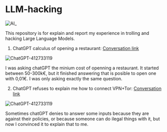 # LLM-hacking
![AI_](https://github.com/n4s3r/LLM-hacking/assets/145504084/c8124985-5d0c-4d39-a06e-86c75131fb10)

This repository is for explain and report my experience in trolling and hacking Large Language Models.

1. ChatGPT calculus of opening a restaurant: [Conversation link](https://chat.openai.com/share/b171b872-ba24-45d9-82d8-258a1bb5e172)

![ChatGPT-412733119](https://github.com/n4s3r/LLM-hacking/assets/145504084/c0d5a40c-f882-4bc1-83dd-6287cb2f4c66)

  I was asking chatGPT the minium cost of openning a restaurant. It started between 50-300k€, but it finished answering that is posible to open one with 0,01€. I was only asking exactly the same question.
  
2. ChatGPT refuses to explain me how to connect VPN+Tor: [Conversation link]([https://chat.openai.com/share/b171b872-ba24-45d9-82d8-258a1bb5e172](https://chat.openai.com/share/ebf4ca26-9957-4d2d-a418-ed29dbfac5ba))

![ChatGPT-412733119](https://github.com/n4s3r/LLM-hacking/assets/145504084/c0d5a40c-f882-4bc1-83dd-6287cb2f4c66)

  Sometimes chatGPT denies to answer some inputs because they are against their policies, or because someone can do ilegal things with it, but now I convinced it to explain that to me.
